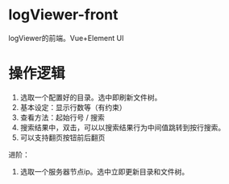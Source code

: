 # logViewer-front
logViewer的前端。Vue+Element UI

# 操作逻辑

1. 选取一个配置好的目录。选中即刷新文件树。
2. 基本设定：显示行数等（有约束）
3. 查看方法：起始行号 / 搜索
4. 搜索结果中，双击，可以以搜索结果行为中间值跳转到按行搜索。
5. 可以支持翻页按钮前后翻页

进阶：
1. 选取一个服务器节点ip。选中立即更新目录和文件树。